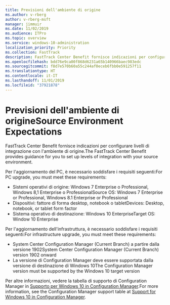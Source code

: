 ```yaml
---
title: Previsioni dell'ambiente di origine
ms.author: v-rberg
author: v-rberg-msft
manager: jimmuir
ms.date: 11/02/2019
ms.audience: ITPro
ms.topic: overview
ms.service: windows-10-administration
localization_priority: Priority
ms.collection: FastTrack
description: FastTrack Center Benefit fornisce indicazioni per configurare livelli di integrazione con l'ambiente di origine per la distribuzione di Windows 10.
ms.openlocfilehash: bdd76e9ca00f868d6231a65b140966baec983edc
ms.sourcegitcommit: f8d7e570b60a55c244af0eceb6fbb0e591257f11
ms.translationtype: HT
ms.contentlocale: it-IT
ms.lasthandoff: 11/01/2019
ms.locfileid: "37921878"
---
```

# <a name="source-environment-expectations"></a><span data-ttu-id="2a7b0-103">Previsioni dell'ambiente di origine</span><span class="sxs-lookup"><span data-stu-id="2a7b0-103">Source Environment Expectations</span></span>

<span data-ttu-id="2a7b0-104">FastTrack Center Benefit fornisce indicazioni per configurare livelli di integrazione con l'ambiente di origine.</span><span class="sxs-lookup"><span data-stu-id="2a7b0-104">The FastTrack Center Benefit provides guidance for you to set up levels of integration with your source environment.</span></span>
  
<span data-ttu-id="2a7b0-105">Per l'aggiornamento del PC, è necessario soddisfare i requisiti seguenti:</span><span class="sxs-lookup"><span data-stu-id="2a7b0-105">For PC upgrade, you must meet these requirements:</span></span>

- <span data-ttu-id="2a7b0-106">Sistemi operativi di origine: Windows 7 Enterprise o Professional, Windows 8,1 Enterprise o Professional</span><span class="sxs-lookup"><span data-stu-id="2a7b0-106">Source OS: Windows 7 Enterprise or Professional, Windows 8.1 Enterprise or Professional</span></span>
- <span data-ttu-id="2a7b0-107">Dispositivi: fattore di forma desktop, notebook o tablet</span><span class="sxs-lookup"><span data-stu-id="2a7b0-107">Devices: Desktop, notebook, or tablet form factor</span></span>
- <span data-ttu-id="2a7b0-108">Sistema operativo di destinazione: Windows 10 Enterprise</span><span class="sxs-lookup"><span data-stu-id="2a7b0-108">Target OS: Window 10 Enterprise</span></span>

<span data-ttu-id="2a7b0-109">Per l'aggiornamento dell'infrastruttura, è necessario soddisfare i requisiti seguenti:</span><span class="sxs-lookup"><span data-stu-id="2a7b0-109">For infrastructure upgrade, you must meet these requirements:</span></span>   

- <span data-ttu-id="2a7b0-110">System Center Configuration Manager (Current Branch) a partire dalla versione 1902</span><span class="sxs-lookup"><span data-stu-id="2a7b0-110">System Center Configuration Manager (Current Branch) version 1902 onward</span></span> 
- <span data-ttu-id="2a7b0-111">La versione di Configuration Manager deve essere supportata dalla versione di destinazione di Windows 10</span><span class="sxs-lookup"><span data-stu-id="2a7b0-111">The Configuration Manager version must be supported by the Windows 10 target version</span></span>

<span data-ttu-id="2a7b0-112">Per altre informazioni, vedere la tabella di supporto di Configuration Manager in [Supporto per Windows 10 in Configuration Manager](https://docs.microsoft.com/sccm/core/plan-design/configs/support-for-windows-10).</span><span class="sxs-lookup"><span data-stu-id="2a7b0-112">For more information, see the Configuration Manager support table at [Support for Windows 10 in Configuration Manager](https://docs.microsoft.com/sccm/core/plan-design/configs/support-for-windows-10).</span></span>
  

 